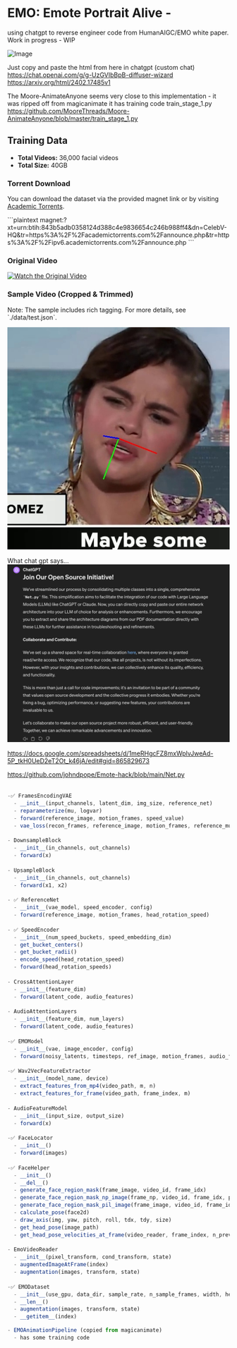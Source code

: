 

# EMO: Emote Portrait Alive - 
using chatgpt to reverse engineer code from HumanAIGC/EMO white paper. Work in progress - WIP



![Image](https://github.com/johndpope/Emote-hack/assets/289994/0d758a3a-841f-4849-b58c-439dda05c9a7)


Just copy and paste the html from here in chatgpt (custom chat)
https://chat.openai.com/g/g-UzGVIbBpB-diffuser-wizard
https://arxiv.org/html/2402.17485v1


The Moore-AnimateAnyone seems very close to this implementation - it was ripped off from magicanimate
it has training code train_stage_1.py
https://github.com/MooreThreads/Moore-AnimateAnyone/blob/master/train_stage_1.py



## Training Data

- **Total Videos:** 36,000 facial videos
- **Total Size:** 40GB

### Torrent Download

You can download the dataset via the provided magnet link or by visiting [Academic Torrents](https://academictorrents.com/details/843b5adb0358124d388c4e9836654c246b988ff4).

\```plaintext
magnet:?xt=urn:btih:843b5adb0358124d388c4e9836654c246b988ff4&dn=CelebV-HQ&tr=https%3A%2F%2Facademictorrents.com%2Fannounce.php&tr=https%3A%2F%2Fipv6.academictorrents.com%2Fannounce.php
\```

### Original Video

[![Watch the Original Video](https://img.youtube.com/vi/M2Ohb0FAaJU_1/maxresdefault.jpg)](https://youtu.be/M2Ohb0FAaJU_1)

### Sample Video (Cropped & Trimmed)

Note: The sample includes rich tagging. For more details, see \`./data/test.json\`.

[![Watch the Sample Video](./junk/frame_0094_debug.jpg)](./junk/M2Ohb0FAaJU_1.mp4)




What chat gpt says...
![Image](./junk/bla.png)


https://docs.google.com/spreadsheets/d/1meRHgcFZ8mxWplvJweAd-5P_tkH0UeD2eT2Ot_k46jA/edit#gid=865829673






https://github.com/johndpope/Emote-hack/blob/main/Net.py

```javascript

-✅ FramesEncodingVAE
  - __init__(input_channels, latent_dim, img_size, reference_net)
  - reparameterize(mu, logvar)
  - forward(reference_image, motion_frames, speed_value)
  - vae_loss(recon_frames, reference_image, motion_frames, reference_mu, reference_logvar, motion_mu, motion_logvar)

- DownsampleBlock
  - __init__(in_channels, out_channels)
  - forward(x)

- UpsampleBlock
  - __init__(in_channels, out_channels)
  - forward(x1, x2)

- ✅ ReferenceNet
  - __init__(vae_model, speed_encoder, config)
  - forward(reference_image, motion_frames, head_rotation_speed)

- ✅ SpeedEncoder
  - __init__(num_speed_buckets, speed_embedding_dim)
  - get_bucket_centers()
  - get_bucket_radii()
  - encode_speed(head_rotation_speed)
  - forward(head_rotation_speeds)

- CrossAttentionLayer
  - __init__(feature_dim)
  - forward(latent_code, audio_features)

- AudioAttentionLayers
  - __init__(feature_dim, num_layers)
  - forward(latent_code, audio_features)

-✅ EMOModel
  - __init__(vae, image_encoder, config)
  - forward(noisy_latents, timesteps, ref_image, motion_frames, audio_features, head_rotation_speeds)

-✅ Wav2VecFeatureExtractor
  - __init__(model_name, device)
  - extract_features_from_mp4(video_path, m, n)
  - extract_features_for_frame(video_path, frame_index, m)

- AudioFeatureModel
  - __init__(input_size, output_size)
  - forward(x)

-✅ FaceLocator
  - __init__()
  - forward(images)

-✅ FaceHelper
  - __init__()
  - __del__()
  - generate_face_region_mask(frame_image, video_id, frame_idx)
  - generate_face_region_mask_np_image(frame_np, video_id, frame_idx, padding)
  - generate_face_region_mask_pil_image(frame_image, video_id, frame_idx)
  - calculate_pose(face2d)
  - draw_axis(img, yaw, pitch, roll, tdx, tdy, size)
  - get_head_pose(image_path)
  - get_head_pose_velocities_at_frame(video_reader, frame_index, n_previous_frames)

- EmoVideoReader
  - __init__(pixel_transform, cond_transform, state)
  - augmentedImageAtFrame(index)
  - augmentation(images, transform, state)

-✅ EMODataset
  - __init__(use_gpu, data_dir, sample_rate, n_sample_frames, width, height, img_scale, img_ratio, video_dir, drop_ratio, json_file, stage, transform)
  - __len__()
  - augmentation(images, transform, state)
  - __getitem__(index)

  ```


```javascript
- EMOAnimationPipeline (copied from magicanimate)
  - has some training code
```

 

